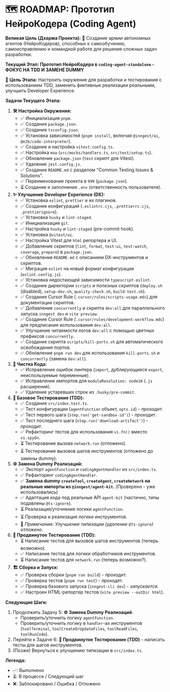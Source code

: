 # 🗺️ ROADMAP: Прототип НейроКодера (Coding Agent)

**Великая Цель (Дхарма Проекта):** 🌟
Создание армии автономных агентов (НейроКодеров), способных к самообучению, самоисправлению и командной работе для решения сложных задач разработки.

**Текущий Этап: Прототип НейроКодера в `coding-agent-standalone` - ФОКУС НА TDD И ЗАМЕНЕ DUMMY**

🎯 **Цель Этапа:** Настроить окружение для разработки и тестирования с использованием TDD, заменить фиктивные реализации реальными, улучшить Developer Experience.

**Задачи Текущего Этапа:**

1.  **🛠️ Настройка Окружения:**
    - ✅ Инициализация `pnpm`.
    - ✅ Создание `package.json`.
    - ✅ Создание `tsconfig.json`.
    - ✅ Установка зависимостей (`pnpm install`, включая `@inngest/ai`, `@e2b/code-interpreter`).
    - ✅ Создание и настройка `vitest.config.ts`.
    - ✅ Настройка `msw` (`src/mocks/handlers.ts`, `src/test/setup.ts`).
    - ✅ Обновление `package.json` (`test` скрипт для Vitest).
    - ✅ Удаление `jest.config.js`.
    - ✅ Создание `README.md` с разделом "Common Testing Issues & Solutions".
    - ✅ Переименование проекта в `999` (`package.json`).
    - ⏳ Создание и заполнение `.env` (ответственность пользователя).
2.  **✨ Улучшение Developer Experience (DX):**
    - ✅ Установка `eslint`, `prettier` и их плагинов.
    - ✅ Создание конфигураций (`.eslintrc.cjs`, `.prettierrc.cjs`, `.prettierignore`).
    - ✅ Установка `husky` и `lint-staged`.
    - ✅ Инициализация `git`.
    - ✅ Настройка `husky` и `lint-staged` (pre-commit hook).
    - ✅ Установка `@vitest/ui`.
    - ✅ Настройка Vitest для `html` репортера и UI.
    - ✅ Добавление скриптов (`lint`, `format`, `test:ui`, `test:watch`, `coverage`, `prepare`) в `package.json`.
    - ✅ Обновление `README.md` с описанием DX-инструментов и скриптов.
    - ✅ Миграция `eslint` на новый формат конфигурации (`eslint.config.js`).
    - ✅ Установка недостающей зависимости `typescript-eslint`.
    - ✅ Создание директории `scripts` и полезных скриптов (`deploy.sh` (disabled), `setup-dev.sh`, `quality-check.sh`, `build-test.sh`).
    - ✅ Создание Cursor Rule (`.cursor/rules/scripts-usage.mdc`) для документации скриптов.
    - ✅ Добавление `concurrently` и скрипта `dev:all` для параллельного запуска `inngest dev` и `vite preview`.
    - ✅ Создание Cursor Rule (`.cursor/rules/development-workflow.mdc`) для предписания использования `dev:all`.
    - ✅ Улучшение читаемости логов `dev:all` с помощью цветных префиксов `concurrently`.
    - ✅ Создание скрипта `scripts/kill-ports.sh` для автоматического освобождения портов.
    - ✅ Обновление `pnpm run dev` для использования `kill-ports.sh` и `concurrently` (замена `dev:all`).
3.  **🧹 Чистка Кода:**
    - ✅ Исправление ошибок линтера (`import`, дублирующиеся `export`, неиспользуемые переменные).
    - ✅ Исправление импортов для `moduleResolution: node16` (`.js` расширения).
    - ✅ Удаление устаревших строк из `.husky/pre-commit`.
4.  **🧪 Базовое Тестирование (TDD):**
    - ✅ Создание `src/index.test.ts`.
    - ✅ Тест конфигурации (`agentFunction` объект, `opts.id`) - _проходит_.
    - ✅ Тест первого шага (`step.run('get-sandbox-id')`) - _проходит_.
    - ✅ Тест последнего шага (`step.run('download-artifact')`) - _проходит_.
    - ✅ Рефакторинг тестов для использования `vi.fn()` вместо `vi.spyOn`.
    - ⏳ Тестирование вызова `network.run` (отложено).
    - ⏳ Тестирование вызовов шагов инструментов (отложено до замены dummy).
5.  **⚙️ Замена Dummy Реализаций:**
    - ✅ Экспорт `agentFunction` и `codingAgentHandler` из `src/index.ts`.
    - ✅ Рефакторинг `codingAgentHandler`.
    - ✅ **Замена dummy `createTool`, `createAgent`, `createNetwork` на реальные импорты из `@inngest/agent-kit`.** (Проверено - уже использовались)
    - ✅ Адаптация кода под реальные API `agent-kit` (частично, типы подавлены `@ts-ignore`).
    - ⏳ Реализация/уточнение логики `agentFunction`.
    - ⏳ Проверка и реализация логики инструментов.
    - 📝 _Примечание: Улучшение типизации (удаление `@ts-ignore`) отложено._
6.  **🧪 Продвинутое Тестирование (TDD):**
    - ⏳ Написание тестов для вызовов шагов инструментов (теперь возможно).
    - ✅ Написание тестов для логики обработчиков инструментов.
    - ⏳ Написание тестов для `network.run` (теперь возможно?).
7.  **🏗️ Сборка и Запуск:**
    - ✅ Проверка сборки (`pnpm run build`) - _проходит_.
    - ✅ Проверка тестов (`pnpm run test`) - _проходят_.
    - ✅ Проверка базового запуска (`inngest-cli dev`) - _запускается_.
    - ✅ Настроен HTML-репортер тестов (`vite preview --outDir html`).

**Следующие Шаги:**

1.  Продолжить Задачу 5: **⚙️ Замена Dummy Реализаций**.
    - Проверить/уточнить логику `agentFunction`.
    - Проверить/уточнить логику в `handler`-ах инструментов (`toolTerminal`, `toolCreateOrUpdateFiles`, `toolReadFiles`, `toolRunCode`).
2.  Перейти к Задаче 6: **🧪 Продвинутое Тестирование (TDD)** - написать тесты для шагов инструментов.
3.  (Позже) Вернуться к улучшению типизации в `src/index.ts`.

**Легенда:**

- ✅: Выполнено
- ⏳: В процессе / Следующий шаг
- ❌: Заблокировано / Ошибка / Отложено

